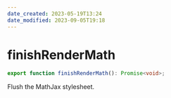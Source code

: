 ```yaml
---
date_created: 2023-05-19T13:24
date_modified: 2023-09-05T19:18
---
```

# finishRenderMath

```ts
export function finishRenderMath(): Promise<void>;
```

Flush the MathJax stylesheet.
